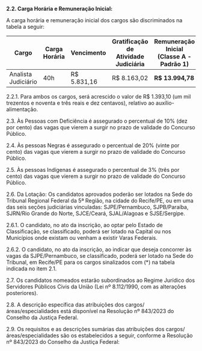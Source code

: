 **2.2. Carga Horária e Remuneração Inicial:**

A carga horária e remuneração inicial dos cargos são discriminados na tabela a seguir:

| Cargo               | Carga Horária | Vencimento  | Gratificação de Atividade Judiciária | Remuneração Inicial (Classe A - Padrão 1) |
| ------------------- | ------------- | ----------- | ------------------------------------ | ----------------------------------------- |
| Analista Judiciário | 40h           | R$ 5.831,16 | R$ 8.163,02                          | **R$ 13.994,78**                          |

2.2.1. Para ambos os cargos, será acrescido o valor de R$ 1.393,10 (um mil trezentos e noventa e três reais e dez centavos), relativo ao auxílio-alimentação.

2.3. Às Pessoas com Deficiência é assegurado o percentual de 10% (dez por cento) das vagas que vierem a surgir no prazo de validade do Concurso Público.

2.4. Às pessoas Negras é assegurado o percentual de 20% (vinte por cento) das vagas que vierem a surgir no prazo de validade do Concurso Público.

2.5. Às pessoas Indígenas é assegurado o percentual de 3% (três por cento) das vagas que vierem a surgir no prazo de validade do Concurso Público.

2.6. Da Lotação: Os candidatos aprovados poderão ser lotados na Sede do Tribunal Regional Federal da 5ª Região, na cidade do Recife/PE, ou em uma das seis seções judiciárias vinculadas: SJPE/Pernambuco, SJPB/Paraíba, SJRN/Rio Grande do Norte, SJCE/Ceará, SJAL/Alagoas e SJSE/Sergipe.

2.6.1. O candidato, no ato da inscrição, ao optar pelo Estado de Classificação, se classificado, poderá ser lotado na Capital ou nos Municípios onde existam ou venham a existir Varas Federais.

2.6.2. O candidato, no ato da inscrição, ao indicar que deseja concorrer às vagas da SJPE/Pernambuco, se classificado, poderá ser lotado na Sede do Tribunal, em Recife/PE para os cargos sinalizados com (*) na tabela indicada no item 2.1.

2.7. Os candidatos nomeados estarão subordinados ao Regime Jurídico dos Servidores Públicos Civis da União (Lei nº 8.112/1990, com as alterações posteriores).

2.8. A descrição específica das atribuições dos cargos/áreas/especialidades está disponível na Resolução nº 843/2023 do Conselho da Justiça Federal.

2.9. Os requisitos e as descrições sumárias das atribuições dos cargos/áreas/especialidades são os estabelecidos a seguir, conforme a Resolução nº 843/2023 do Conselho da Justiça Federal:



